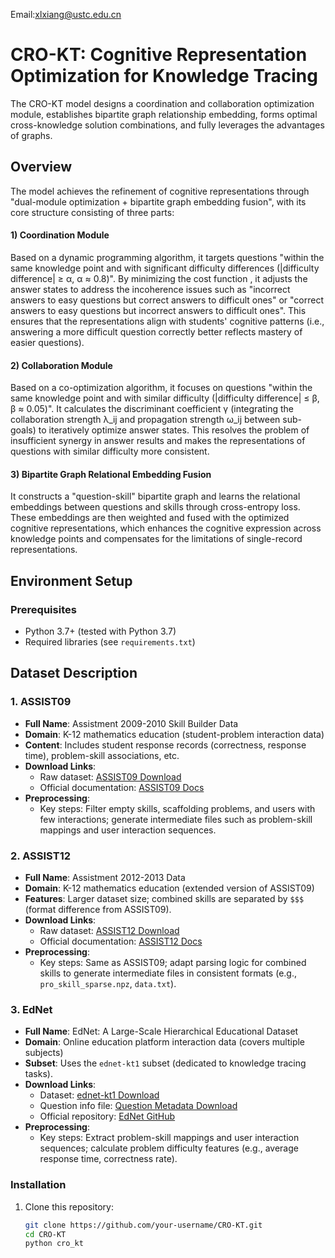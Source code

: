 Email:xlxiang@ustc.edu.cn

# CRO-KT: Cognitive Representation Optimization for Knowledge Tracing

The CRO-KT model designs a coordination and collaboration optimization module, establishes bipartite graph relationship embedding, forms optimal cross-knowledge solution combinations, and fully leverages the advantages of graphs.


## Overview
The model achieves the refinement of cognitive representations through "dual-module optimization + bipartite graph embedding fusion", with its core structure consisting of three parts:

 #### 1) Coordination Module
Based on a dynamic programming algorithm, it targets questions "within the same knowledge point and with significant difficulty differences (|difficulty difference| ≥ α, α ≈ 0.8)". By minimizing the cost function , it adjusts the answer states to address the incoherence issues such as "incorrect answers to easy questions but correct answers to difficult ones" or "correct answers to easy questions but incorrect answers to difficult ones". This ensures that the representations align with students' cognitive patterns (i.e., answering a more difficult question correctly better reflects mastery of easier questions).

 #### 2) Collaboration Module
Based on a co-optimization algorithm, it focuses on questions "within the same knowledge point and with similar difficulty (|difficulty difference| ≤ β, β ≈ 0.05)". It calculates the discriminant coefficient γ (integrating the collaboration strength λ_ij and propagation strength ω_ij between sub-goals) to iteratively optimize answer states. This resolves the problem of insufficient synergy in answer results and makes the representations of questions with similar difficulty more consistent.

 #### 3) Bipartite Graph Relational Embedding Fusion
It constructs a "question-skill" bipartite graph and learns the relational embeddings between questions and skills through cross-entropy loss. These embeddings are then weighted and fused with the optimized cognitive representations, which enhances the cognitive expression across knowledge points and compensates for the limitations of single-record representations.
  


## Environment Setup

### Prerequisites
- Python 3.7+ (tested with Python 3.7)
- Required libraries (see `requirements.txt`)


## Dataset Description

### 1. ASSIST09
- **Full Name**: Assistment 2009-2010 Skill Builder Data  
- **Domain**: K-12 mathematics education (student-problem interaction data)  
- **Content**: Includes student response records (correctness, response time), problem-skill associations, etc.  
- **Download Links**:  
  - Raw dataset: [ASSIST09 Download](https://drive.google.com/file/d/1NNXHFRxcArrU0ZJSb9BIL56vmUt5FhlE/view)  
  - Official documentation: [ASSIST09 Docs](https://sites.google.com/site/assistmentsdata/home/assistment-2009-2010-data/skill-builder-data-2009-2010)  
- **Preprocessing**:  
  - Key steps: Filter empty skills, scaffolding problems, and users with few interactions; generate intermediate files such as problem-skill mappings and user interaction sequences.  


### 2. ASSIST12
- **Full Name**: Assistment 2012-2013 Data  
- **Domain**: K-12 mathematics education (extended version of ASSIST09)  
- **Features**: Larger dataset size; combined skills are separated by `$$$` (format difference from ASSIST09).  
- **Download Links**:  
  - Raw dataset: [ASSIST12 Download](https://drive.google.com/file/d/1uY8qG1gkxO73hXw8cBkg5L9hC94HhTgX/view)  
  - Official documentation: [ASSIST12 Docs](https://sites.google.com/site/assistmentsdata/home/assistment-2012-2013-data)  
- **Preprocessing**:  
  - Key steps: Same as ASSIST09; adapt parsing logic for combined skills to generate intermediate files in consistent formats (e.g., `pro_skill_sparse.npz`, `data.txt`).  


### 3. EdNet
- **Full Name**: EdNet: A Large-Scale Hierarchical Educational Dataset  
- **Domain**: Online education platform interaction data (covers multiple subjects)  
- **Subset**: Uses the `ednet-kt1` subset (dedicated to knowledge tracing tasks).  
- **Download Links**:  
  - Dataset: [ednet-kt1 Download](https://drive.google.com/file/d/1AmGcOs5U31wIIqvthn9ARqJMrMTFTcaw/view)  
  - Question info file: [Question Metadata Download](https://drive.google.com/file/d/117aYJAWG3GU48suS66NPaB82HwFj6xWS/view)  
  - Official repository: [EdNet GitHub](https://github.com/riiid/ednet)  
- **Preprocessing**:   
  - Key steps: Extract problem-skill mappings and user interaction sequences; calculate problem difficulty features (e.g., average response time, correctness rate).  


### Installation
1. Clone this repository:
   ```bash
   git clone https://github.com/your-username/CRO-KT.git
   cd CRO-KT
   python cro_kt

